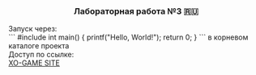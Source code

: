 <h3 align="center">Лабораторная работа №3 🇷🇺</h3>
<a align="center">Запуск через:</a><br>
```
#include <stdio.h>
int main() {
   printf("Hello, World!");
   return 0;
}
```
<a align="center">в корневом каталоге проекта</a><br>
<a align="center">Доступ по ссылке:</a><br>
<a align="center" href="https://localhost:8080">XO-GAME SITE</a>
